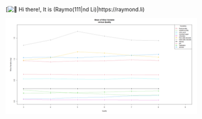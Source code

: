 [<img src="https://raw.githubusercontent.com/Raymo111/Raymo111/master/intro.gif" alt="👋 Hi there!, It is (Raymo(111|nd Li)|https://raymond.li)" title="👋 Hi there! I'm (Raymo(111|nd Li)|https://raymond.li)"/>








<img align="center" alt="GIF" src="https://github.com/DJJamsran/images/blob/main/snp1.png" width="700"/>
